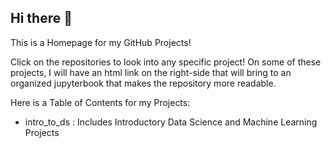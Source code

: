 ## Hi there 👋

This is a Homepage for my GitHub Projects!

Click on the repositories to look into any specific project! On some of these projects, I will have an html link on the right-side that will bring to an organized jupyterbook that makes the repository more readable.

Here is a Table of Contents for my Projects:

- intro_to_ds : Includes Introductory Data Science and Machine Learning Projects
